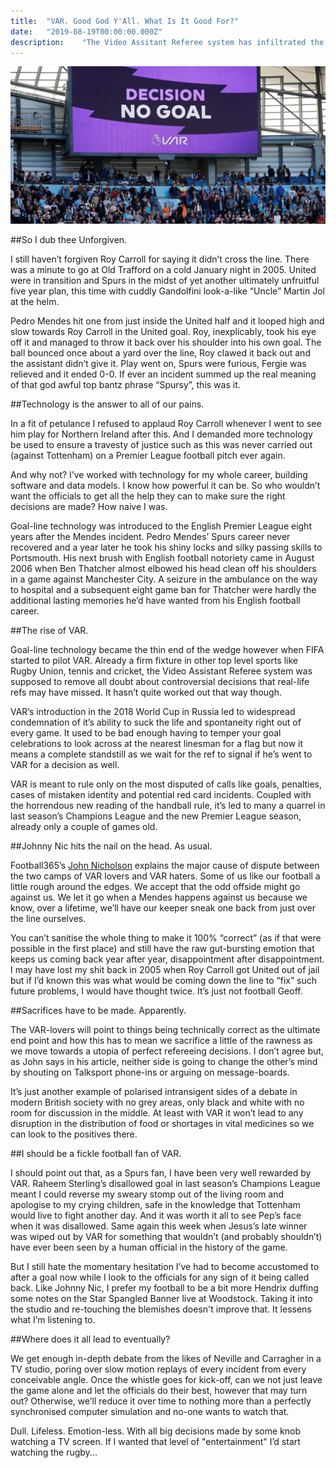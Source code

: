 ```yaml
---
title:  "VAR. Good God Y'All. What Is It Good For?"
date:   "2019-08-19T00:00:00.000Z"
description:    "The Video Assitant Referee system has infiltrated the English Premier League and the debates over it's merits and failings has only just begun. "
---
```

![VAR - Decision No Goal](./VAR-1200x600.jpg)

##So I dub thee Unforgiven.

I still haven’t forgiven Roy Carroll for saying it didn’t cross the line. There was a minute to go at Old Trafford on a cold January night in 2005. United were in transition and Spurs in the midst of yet another ultimately unfruitful five year plan, this time with cuddly Gandolfini look-a-like “Uncle” Martin Jol at the helm.

Pedro Mendes hit one from just inside the United half and it looped high and slow towards Roy Carroll in the United goal. Roy, inexplicably, took his eye off it and managed to throw it back over his shoulder into his own goal. The ball bounced once about a yard over the line, Roy clawed it back out and the assistant didn’t give it. Play went on, Spurs were furious, Fergie was relieved and it ended 0-0. If ever an incident summed up the real meaning of that god awful top bantz phrase “Spursy”, this was it.

##Technology is the answer to all of our pains.

In a fit of petulance I refused to applaud Roy Carroll whenever I went to see him play for Northern Ireland after this. And I demanded more technology be used to ensure a travesty of justice such as this was never carried out (against Tottenham) on a Premier League football pitch ever again.

And why not? I’ve worked with technology for my whole career, building software and data models. I know how powerful it can be. So who wouldn’t want the officials to get all the help they can to make sure the right decisions are made? How naive I was.

Goal-line technology was introduced to the English Premier League eight years after the Mendes incident. Pedro Mendes’ Spurs career never recovered and a year later he took his shiny locks and silky passing skills to Portsmouth. His next brush with English football notoriety came in August 2006 when Ben Thatcher almost elbowed his head clean off his shoulders in a game against Manchester City. A seizure in the ambulance on the way to hospital and a subsequent eight game ban for Thatcher were hardly the additional lasting memories he’d have wanted from his English football career.

##The rise of VAR.

Goal-line technology became the thin end of the wedge however when FIFA started to pilot VAR. Already a firm fixture in other top level sports like Rugby Union, tennis and cricket, the Video Assistant Referee system was supposed to remove all doubt about controversial decisions that real-life refs may have missed. It hasn’t quite worked out that way though.

VAR’s introduction in the 2018 World Cup in Russia led to widespread condemnation of it’s ability to suck the life and spontaneity right out of every game. It used to be bad enough having to temper your goal celebrations to look across at the nearest linesman for a flag but now it means a complete standstill as we wait for the ref to signal if he’s went to VAR for a decision as well.

VAR is meant to rule only on the most disputed of calls like goals, penalties, cases of mistaken identity and potential red card incidents. Coupled with the horrendous new reading of the handball rule, it’s led to many a quarrel in last season’s Champions League and the new Premier League season, already only a couple of games old.

##Johnny Nic hits the nail on the head. As usual.

Football365’s [John Nicholson](https://www.football365.com/news/var-debates-are-exhausting-wearying-and-totally-pointless) explains the major cause of dispute between the two camps of VAR lovers and VAR haters. Some of us like our football a little rough around the edges. We accept that the odd offside might go against us. We let it go when a Mendes happens against us because we know, over a lifetime, we’ll have our keeper sneak one back from just over the line ourselves.

You can’t sanitise the whole thing to make it 100% “correct” (as if that were possible in the first place) and still have the raw gut-bursting emotion that keeps us coming back year after year, disappointment after disappointment. I may have lost my shit back in 2005 when Roy Carroll got United out of jail but if I’d known this was what would be coming down the line to “fix” such future problems, I would have thought twice. It’s just not football Geoff.

##Sacrifices have to be made. Apparently.

The VAR-lovers will point to things being technically correct as the ultimate end point and how this has to mean we sacrifice a little of the rawness as we move towards a utopia of perfect refereeing decisions. I don’t agree but, as John says in his article, neither side is going to change the other’s mind by shouting on Talksport phone-ins or arguing on message-boards.

It’s just another example of polarised intransigent sides of a debate in modern British society with no grey areas, only black and white with no room for discussion in the middle. At least with VAR it won’t lead to any disruption in the distribution of food or shortages in vital medicines so we can look to the positives there.

##I should be a fickle football fan of VAR.

I should point out that, as a Spurs fan, I have been very well rewarded by VAR. Raheem Sterling’s disallowed goal in last season’s Champions League meant I could reverse my sweary stomp out of the living room and apologise to my crying children, safe in the knowledge that Tottenham would live to fight another day. And it was worth it all to see Pep’s face when it was disallowed. Same again this week when Jesus’s late winner was wiped out by VAR for something that wouldn’t (and probably shouldn’t) have ever been seen by a human official in the history of the game.

But I still hate the momentary hesitation I’ve had to become accustomed to after a goal now while I look to the officials for any sign of it being called back. Like Johnny Nic, I prefer my football to be a bit more Hendrix duffing some notes on the Star Spangled Banner live at Woodstock. Taking it into the studio and re-touching the blemishes doesn't improve that. It lessens what I’m listening to.

##Where does it all lead to eventually?

We get enough in-depth debate from the likes of Neville and Carragher in a TV studio, poring over slow motion replays of every incident from every conceivable angle. Once the whistle goes for kick-off, can we not just leave the game alone and let the officials do their best, however that may turn out? Otherwise, we’ll reduce it over time to nothing more than a perfectly synchronised computer simulation and no-one wants to watch that.

Dull. Lifeless. Emotion-less. With all big decisions made by some knob watching a TV screen. If I wanted that level of "entertainment" I’d start watching the rugby...